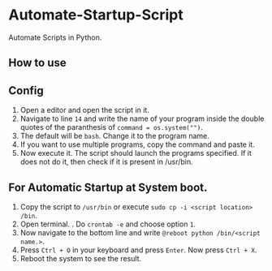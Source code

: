 # Automate-Startup-Script
Automate Scripts in Python.

## How to use

## Config
1. Open a editor and open the script in it.
2. Navigate to line `14` and write the name of your program inside the double quotes of the paranthesis of `command = os.system("")`.
3. The default will be `bash`. Change it to the program name.
4. If you want to use multiple programs, copy the command and paste it.
5. Now execute it. The script should launch the programs specified.
   If it does not do it, then check if it is present in /usr/bin.

## For Automatic Startup at System boot.
1. Copy the script to `/usr/bin` or execute `sudo cp -i <script location> /bin`.
2. Open terminal.
. Do `crontab -e` and choose option `1`.
3. Now navigate to the bottom line and write `@reboot python /bin/<script name.>`.
4. Press `Ctrl + O` in your keyboard and press `Enter`. Now press `Ctrl + X`.
5. Reboot the system to see the result.   
